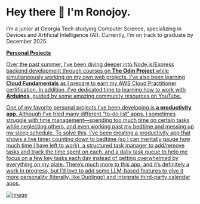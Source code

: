 # Hey there 👋 I'm Ronojoy.

I’m a junior at Georgia Tech studying Computer Science, specializing in Devices and Artificial Intelligence (AI). Currently, I’m on track to graduate by December 2025. 

<u>**Personal Projects**<u>

Over the past summer, I’ve been diving deeper into Node.js/Express backend development through courses on **The Odin Project** while simultaneously working on my own web projects. I've also been learning **Cloud Fundamentals** as I prepare to earn my AWS Cloud Practitioner certification. In addition, I've dedicated time to learning how to work with **Arduinos**, guided by some amazing community resources on YouTube.

One of my favorite personal projects I've been developing is **a productivity app**. Although I've tried many different “to-do list” apps, I sometimes struggle with time management—spending too much time on certain tasks while neglecting others, and even working past my bedtime and messing up my sleep schedule. To solve this, I’ve been creating a productivity app that shows a live timer counting down to bedtime (so I can mentally gauge how much time I have left to work), a structured task manager to add/remove tasks and track the time spent on each, and a daily task queue to help me focus on a few key tasks each day instead of getting overwhelmed by everything on my plate. There’s much more to this app, and it’s definitely a work in progress, but I’d love to add some LLM-based features to give it more personality (literally, like Duolingo) and integrate third-party calendar apps.

![image](https://github.com/user-attachments/assets/9cc5144f-40cb-4f07-a07f-47429f4ade05)


<!--
**ronojoyd/ronojoyd** is a ✨ _special_ ✨ repository because its `README.md` (this file) appears on your GitHub profile.

Here are some ideas to get you started:

- 🔭 I’m currently working on ...
- 🌱 I’m currently learning ...
- 👯 I’m looking to collaborate on ...
- 🤔 I’m looking for help with ...
- 💬 Ask me about ...
- 📫 How to reach me: ...
- 😄 Pronouns: ...
- ⚡ Fun fact: ...
-->
